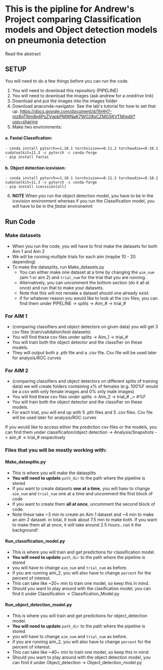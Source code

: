 # This is the pipline for Andrew's Project comparing Classification models and Object detection models on pneumonia detection
Read the abstract

## SETUP
You will need to do a few things before you can run the code. 
1. You will need to download this repository (PIPELINE)
2. You will need to download the images (ask andrew for a onedrive link)
3. Download and put the images into the images folder
4. Download anaconda-navigator. See the lab's tutorial for how to set that up. 
https://docs.google.com/document/d/1hHH7-mz8qTNm8p6PsZVgpbPMWNaK7WO28sCZMG5KVTM/edit?usp=sharing
5. Make two environments:
#### a. Fastai Classifcation: 
	- conda install pytorch==1.10.1 torchvision==0.11.2 torchaudio==0.10.1 cudatoolkit=11.3 -c pytorch -c conda-forge
	- pip install fastai
#### b. Object detection icevision:
	- conda install pytorch==1.10.1 torchvision==0.11.2 torchaudio==0.10.1 cudatoolkit=11.3 -c pytorch -c conda-forge
	- pip install icevision[all]
 6. **NOTE** When you run the object detection model, you have to be in the _icevision_ environment whereas if you run the Classification model, you will have to be in the _fastai_ environemnt

## Run Code

### Make datasets
- When you run the code, you will have to first make the datasets for both Aim 1 and Aim 2
- We will be running multiple trials for each aim (maybe 10 - 20 depending)
- To make the datasplits, run Make_datasets.py
  - You can either make one dataset at a time by changing the `aim_num` (aim 1 or aim 2) and `trial_num` for the trial that you are running. 
  - Alternatively, you can uncomment the bottom section (do it all at once) and run that to make your datasets. 
  - Note that this will not remake a dataset should one already exist. 
  - if for whatever reason you would like to look at the csv files, you can find them under PIPELINE -> splits -> Aim_# -> trial_# 

### For AIM 1 
- (comparing classifiers and object detectors on given data) you will get 3 csv files (train/validation/test datasets)
- You will find these csv files under splits -> Aim_1 -> trial_#
- You will train both the object detector and the classifier on these models. 
- They will output both a .pth file and a .csv file. Csv file will be used later for analysis/ROC curves

### For AIM 2
- (comparing classifiers and object detectors on different splits of training data) we will create folders containing x% of females (e.g. 100%F would be a csv with only female images and 0% only male images)
- You will find these csv files under splits -> Aim_2 -> trial_# _> #%F
- You will train both the object detector and the classifier on these models. 
- For each trial, you will end up with 5 .pth files and 5 .csv files. Csv file will be used later for analysis/ROC curves

If you would like to access either the prediction csv files or the models, you can find them under classificaiton/object detection -> Analysis/Snapshots -> aim_# -> trial_# respectively

### Files that you will be mostly working with: 

#### Make_datasplits.py
-  This is where you will make the datasplits
-  **You will need to update** `path_dir` to the path where the pipeline is stored
-  If you want to create datasets **one at a time**, you will haev to change `aim_num` and `trial_num` one at a time and uncomment the first block of code
-  If you want to create them **all at once**, uncomment the second block of code. 
-  Note these take  ~3 min to create an Aim 1 dataset and ~4 min to make an aim 2 dataset. in total, It took about 7.5 min to make both. If you want to make them all at once, it will take around 2.5 hours...run it the background!  

#### Run_classification_model.py
- This is where you will train and get predictions for classification model.
- **You will need to update** `path_dir` to the path where the pipeline is stored
- you will have to change `aim_num` and `trial_num` as before. 
- if you are running aim_2, you will also have to change `percent` for the percent of interest.  
- This can take like ~20+ min to train one model, so keep this in mind.
- Should you want to play around with the clasification model, you can find it under Classification -> Classification_Model.py

#### Run_object_detection_model.py
- This is where you will train and get predictions for object_detection model.
- **You will need to update** `path_dir` to the path where the pipeline is stored
- you will have to change `aim_num` and `trial_num` as before. 
- if you are running aim_2, you will also have to change `percent` for the percent of interest.  
- This can take like ~40+ min to train one model, so keep this in mind.
- Should you want to play around with the object detection model, you can find it under Object_detection -> Object_detection_model.py




